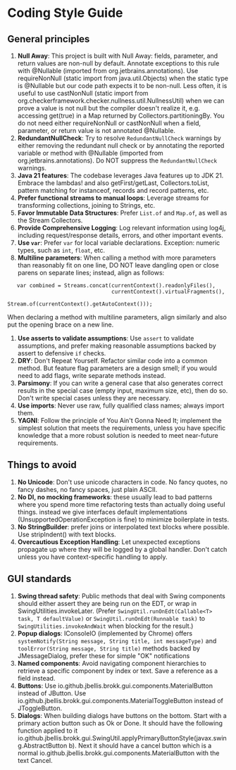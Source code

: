 # Coding Style Guide

## General principles

1. **Null Away**: This project is built with Null Away: fields, parameter, and return values are non-null by default. 
Annotate exceptions to this rule with @Nullable (imported from org.jetbrains.annotations). Use requireNonNull 
(static import from java.util.Objects) when the static type is @Nullable but our code path expects it to be non-null.
Less often, it is useful to use castNonNull (static import from org.checkerframework.checker.nullness.util.NullnessUtil) 
when we can prove a value is not null but the compiler doesn't realize it, e.g. accessing get(true) in a Map 
returned by Collectors.partitioningBy. You do not need either requireNonNull or castNonNull when a field, parameter,
or return value is not annotated @Nullable.
1. **RedundantNullCheck**: Try to resolve `RedundantNullCheck` warnings by either removing the redundant null check or by annotating the reported variable or method with @Nullable (imported from org.jetbrains.annotations). Do NOT suppress the `RedundantNullCheck` warnings.
1. **Java 21 features**: The codebase leverages Java features up to JDK 21. Embrace the lambdas! and also getFirst/getLast, Collectors.toList, pattern matching for instanceof, records and record patterns, etc.
1. **Prefer functional streams to manual loops**: Leverage streams for transforming collections, joining to Strings, etc.
1. **Favor Immutable Data Structures**: Prefer `List.of` and `Map.of`, as well as the Stream Collectors.
1. **Provide Comprehensive Logging**: Log relevant information using log4j, including request/response details, errors, and other important events.
1. **Use `var`**: Prefer `var` for local variable declarations. Exception: numeric types, such as `int`, `float`, etc.
1. **Multiline parameters**: When calling a method with more parameters than reasonably fit on one line, DO NOT leave dangling open or close parens on separate lines; instead, align as follows:
```
   var combined = Streams.concat(currentContext().readonlyFiles(),
                                 currentContext().virtualFragments(),
                                 Stream.of(currentContext().getAutoContext()));
```
  When declaring a method with multiline parameters, align similarly and also put the opening brace on a new line.
1. **Use asserts to validate assumptions**: Use `assert` to validate assumptions, and prefer making reasonable assumptions backed by assert to defensive `if` checks.
1. **DRY**: Don't Repeat Yourself. Refactor similar code into a common method. But feature flag parameters are a design smell; if you would need to add flags, write separate methods instead.
1. **Parsimony**: If you can write a general case that also generates correct results in the special case (empty input, maximum size, etc), then do so. Don't write special cases unless they are necessary.
1. **Use imports**: Never use raw, fully qualified class names; always import them.
1. **YAGNI**: Follow the principle of You Ain't Gonna Need It; implement the simplest solution that meets the requirements, unless you have specific knowledge that a more robust solution is needed to meet near-future requirements.

## Things to avoid

1. **No Unicode**: Don't use unicode characters in code. No fancy quotes, no fancy dashes, no fancy spaces, just plain ASCII.
1. **No DI, no mocking frameworks**: these usually lead to bad patterns where you spend more time refactoring tests than actually doing useful things. instead we give interfaces default implementations (UnsupportedOperationException is fine) to minimize boilerplate in tests.
1. **No StringBuilder**: prefer joins or interpolated text blocks where possible. Use stripIndent() with text blocks.
1. **Overcautious Exception Handling**: Let unexpected exceptions propagate up where they will be logged by a global handler. Don't catch unless you have context-specific handling to apply.

## GUI standards

1. **Swing thread safety**: Public methods that deal with Swing components should either assert they are being run on the EDT, or wrap in SwingUtilities.invokeLater. (Prefer `SwingUtil.runOnEdt(Callable<T> task, T defaultValue)` or `SwingUtil.runOnEdt(Runnable task)` to `SwingUtilities.invokeAndWait` when blocking for the result.)
1. **Popup dialogs**: IConsoleIO (implemented by Chrome) offers `systemNotify(String message, String title, int messageType)` and `toolError(String message, String title)` methods backed by JMessageDialog, prefer these for simple "OK" notifications 
1. **Named components**: Avoid navigating component hierarchies to retrieve a specific component by index or text. Save a reference as a field instead.
1. **Buttons**: Use io.github.jbellis.brokk.gui.components.MaterialButton instead of JButton. Use io.github.jbellis.brokk.gui.components.MaterialToggleButton instead of JToggleButton.
1. **Dialogs**: When building dialogs have buttons on the bottom. Start with a primary action button such as Ok or Done. It should have the following function applied to it io.github.jbellis.brokk.gui.SwingUtil.applyPrimaryButtonStyle(javax.swing.AbstractButton b). Next it should have a cancel button which is a normal io.github.jbellis.brokk.gui.components.MaterialButton with the text Cancel.